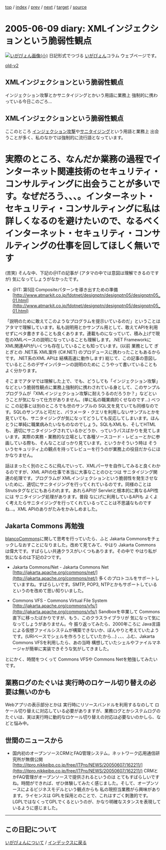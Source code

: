 [top](https://igapyon.github.io/diary/) 
 / [index](https://igapyon.github.io/diary/2005/index.html) 
 / [prev](https://igapyon.github.io/diary/2005/ig050610.html) 
 / [next](https://igapyon.github.io/diary/2005/ig050608.html) 
 / [target](https://igapyon.github.io/diary/2005/ig050609.html) 
 / [source](https://github.com/igapyon/diary/blob/gh-pages/2005/ig050609.html.src.md) 

2005-06-09 diary: XMLインジェクションという脆弱性観点
=====================================================================================================
[![いがぴょん画像(小)](https://igapyon.github.io/diary/images/iga200306s.jpg "いがぴょん")](https://igapyon.github.io/diary/memo/memoigapyon.html) 日記形式でつづる [いがぴょん](https://igapyon.github.io/diary/memo/memoigapyon.html)コラム ウェブページです。

[old-v2](ig050609-orig.html)

## XMLインジェクションという脆弱性観点

インジェクション攻撃とかサニタイジングとかいう用語に業務上 強制的に携わっている今日このごろ…


## XMLインジェクションという脆弱性観点

ここのところ [インジェクション攻撃](http://www.thinkit.co.jp/free/tech/7/5/1.html)や[サニタイジング](http://www.atmarkit.co.jp/fsecurity/special/34xss/xss01.html)という用語と業務上 出会うことが多く、私のなかでは強制的に流行語となっています。
# 実際のところ、なんだか業務の過程でインターネット関連技術のセキュリティ・コンサルティングに出会うことが多いです。なぜだろう、、、。インターネット・セキュリティ・コンサルティングに私は詳しくなるのを避けたいので、なるべくインターネット・セキュリティ・コンサルティングの仕事を回してほしく無いです
(苦笑)
そんな中、下記の＠ITの記事が (アタマの中では意図は理解できるのですが) 気になってしょうがなかったです。

* ＠IT: 第5回 Compositeパターンを導き出すための準備
  [http://www.atmarkit.co.jp/fdotnet/designptn/designptn05/designptn05_01.html](http://www.atmarkit.co.jp/fdotnet/designptn/designptn05/designptn05_01.html)

「説明のために敢えてこのようなプログラムを提示いているのだ」ということはアタマで理解しています。私も説明用とかサンプル用として、敢えてAPIを利用せずにベタ書きすることも良くあります。連載ものになっていて、積み上げで現在のXMLベースの説明になっていることも理解します。.NET Frameworkに
XML関連APIがいくつも存在していることも知っています。(以前 業務として ぎとぎとの .NET系 XML案件 (C#.NET) のプロデュースに携わったこともあるからです。.NET系のXML APIは 結構高速に動作します) 総じて、この記事の意図しているところのデザインパターンの説明のために こうやって書いていることもよく分かります。

そこまでアタマでは理解した上で、でも、どうしても「インジェクション攻撃」などという脆弱性観点に業務上強制的に携わされている身として、このサンプルプログラムが「XMLインジェクション攻撃に耐えうるのだろうか？」などということが気になって仕方がありません。(単に私の職業病的くせなのです…) べつに この記事とは別のところでも世のサンプルの
SQL文を見ていても同様なのです。SQLのサンプルと可だと、パラメータ・クエリを利用しないサンプルとかを見ていても、サニタイジングが気になってどうしても反応してしまいます。ほんとうに単純に職業病みたいなものなのでしょう。SQLもXMLも、そしてHTMLも、適切にサニタイジングされているかどうか、っていうパスばかりを見てしまいます。実際の実務・業務的な立場として各種ソースコード・レビューとかに参画している際も、そんなことばっかり見ています。というかそういう時は そういうセキュリティ上の観点を持ってレビューを行うのが業務上の役目だからにほかなりません。

話はまったく別のところに飛んでいって、XMLパーサを自作してみると良くわかるのですが、XML APIの仕事で本当に大事なことのひとつは サニタイジング関連の処理です。プログラムが
XMLインジェクションという脆弱性を発生させないために、適切にサニタイジングを行ってくれているのです。同様のことは Strutsタグなどにもあらわれます。あれらAPIが
Servletと根本的に異なるAPI性には サニタイジング処理があります。普段 なにげに利用しているAPIも よくよく考えたらサニタイジングを行ってくれているってことは不思議なものですね…。XML APIのありがたみをかみしめました。

## Jakarta Commons 再勉強

[blancoCommons](http://www.igapyon.jp/blanco/blancocommons.html)に関して思考を行っていたら、ふと Jakarta Commonsをチェックしなおすことになりました。改めて見てみて、やはり
Jakarta Commons は偉大です。すばらしい共通クラスがいくつもあります。その中で やはり私が気になるのは下記の2つです。

* Jakarta Commons/Net - Jakarta Commons Net
  [http://jakarta.apache.org/commons/net/](http://jakarta.apache.org/commons/net/)
  多くのプロトコルをサポートしていますね。すばらしいです。SMTP, POP3, NTPとかもサポートしているというのを改めて思い知りいました。
  
* Commons VFS - Commons Virtual File System
  [http://jakarta.apache.org/commons/vfs/](http://jakarta.apache.org/commons/vfs/)
  Sandboxを卒業して Commons直下に移ったばかりですが、もう、このクラスライブラリが 気になって気になってしょうがありません。今 振り返ってみたら、2000年ころに
  Java言語による仮想ファイルシステムが構築できないか、ぼんやりと考えていたようです。(URIベースでシェルを作ろうとしていたから…) 、、、ふむ、Jakarta
  Commons VFSを利用したら、あの当時 構想していたシェルやファイルマネージャが簡単に実装できそうな気がしてきました。

とにかく、時間をつくって Commons VFSや Commons Netを勉強してみたいです。

## 業務ログのたぐいは 実行時のロケール切り替えの必要は無いのかも

Webアプリの表示部分とかは 実行時にリソースバンドルを利用するなのして ロケール切り替えに対応している必要がありますが、業務ログとかシステムログのたぐいは、実は実行時に動的なロケール切り替えの対応は必要ないのかしら、などと悩み中。

## 世間のニュースから

* 国内初のオープンソースCRMとFAQ管理システム，ネットワーク応用通信研究所が無償公開[http://itpro.nikkeibp.co.jp/free/ITPro/NEWS/20050607/162211/](http://itpro.nikkeibp.co.jp/free/ITPro/NEWS/20050607/162211/)
  CRMとかFAQ管理がオープンソースで提供されるというのは とてもすばらしいですね。時間ができれば、ぜひ体験してみたく感じました。そして、オープンソースによるビジネスモデルという観点からも
  私の現担当業務がら興味があります。ライセンスは GPLを採用とのことで、これはすごく刺激的です。LGPLではなくってGPLでくるというのが、かなり明確なスタンスを表現しているように感じました。

----------------------------------------------------------------------------------------------------

## この日記について
[いがぴょんについて](https://igapyon.github.io/diary/memo/memoigapyon.html) / [インデックスに戻る](https://igapyon.github.io/diary/idxall.html)
